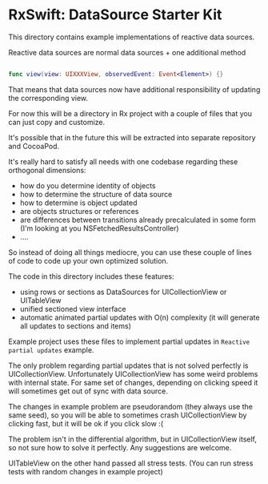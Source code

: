 RxSwift: DataSource Starter Kit
===============================

This directory contains example implementations of reactive data sources.

Reactive data sources are normal data sources + one additional method

```swift

func view(view: UIXXXView, observedEvent: Event<Element>) {}

```

That means that data sources now have additional responsibility of updating the corresponding view.

For now this will be a directory in Rx project with a couple of files that you can just copy and customize. 

It's possible that in the future this will be extracted into separate repository and CocoaPod.

It's really hard to satisfy all needs with one codebase regarding these orthogonal dimensions:

* how do you determine identity of objects
* how to determine the structure of data source
* how to determine is object updated
* are objects structures or references
* are differences between transitions already precalculated in some form (I'm looking at you NSFetchedResultsController)
* ....

So instead of doing all things mediocre, you can use these couple of lines of code to code up your own optimized solution.

The code in this directory includes these features:

* using rows or sections as DataSources for UICollectionView or UITableView
* unified sectioned view interface
* automatic animated partial updates with O(n) complexity (it will generate all updates to sections and items)

Example project uses these files to implement partial updates in `Reactive partial updates` example.

The only problem regarding partial updates that is not solved perfectly is UICollectionView. 
Unfortunately UICollectionView has some weird problems with internal state. 
For same set of changes, depending on clicking speed it will sometimes get out of sync with data source.

The changes in example problem are pseudorandom (they always use the same seed), so you will be able to sometimes crash UICollectionView by clicking fast, but it will be ok if you click slow :(

The problem isn't in the differential algorithm, but in UICollectionView itself, so not sure how to solve it perfectly.
Any suggestions are welcome.

UITableView on the other hand passed all stress tests. (You can run stress tests with random changes in example project)
